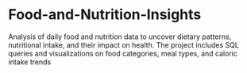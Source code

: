 # Food-and-Nutrition-Insights
Analysis of daily food and nutrition data to uncover dietary patterns, nutritional intake, and their impact on health. The project includes SQL queries and visualizations on food categories, meal types, and caloric intake trends

